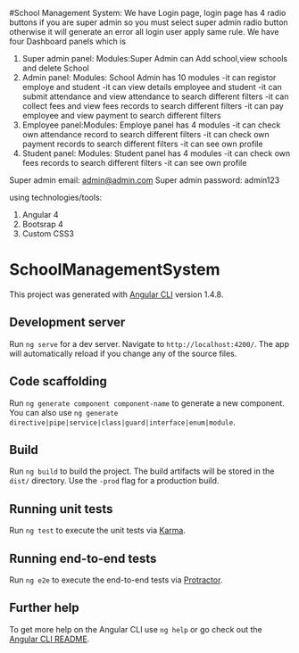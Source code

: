 #School Management System:
We have Login page, login page has 4 radio buttons if you are super admin so you must select super admin radio button
otherwise it will generate an error all login user apply same rule. We have four Dashboard panels which is
1) Super admin panel:
Modules:Super Admin can Add school,view schools and delete School
2) Admin panel:
Modules: School Admin has 10 modules
-it can registor employe and student
-it can view details employee and student
-it can submit attendance and view attendance to search different filters
-it can collect fees and view fees records to search different filters
-it can pay employee and view payment to search different filters
3) Employee panel:Modules: Employe panel has 4 modules
-it can check own attendance record to search different filters
-it can check own payment records to search different filters
-it can see own profile
4) Student panel:
Modules: Student panel has 4 modules
-it can check own fees records to search different filters
-it can see own profile


Super admin email: admin@admin.com
Super admin password: admin123

using technologies/tools:
1) Angular 4
2) Bootsrap 4
3) Custom CSS3

# SchoolManagementSystem

This project was generated with [Angular CLI](https://github.com/angular/angular-cli) version 1.4.8.

## Development server

Run `ng serve` for a dev server. Navigate to `http://localhost:4200/`. The app will automatically reload if you change any of the source files.

## Code scaffolding

Run `ng generate component component-name` to generate a new component. You can also use `ng generate directive|pipe|service|class|guard|interface|enum|module`.

## Build

Run `ng build` to build the project. The build artifacts will be stored in the `dist/` directory. Use the `-prod` flag for a production build.

## Running unit tests

Run `ng test` to execute the unit tests via [Karma](https://karma-runner.github.io).

## Running end-to-end tests

Run `ng e2e` to execute the end-to-end tests via [Protractor](http://www.protractortest.org/).

## Further help

To get more help on the Angular CLI use `ng help` or go check out the [Angular CLI README](https://github.com/angular/angular-cli/blob/master/README.md).
